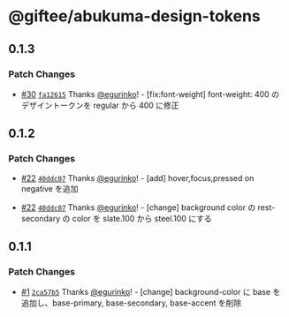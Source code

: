 # @giftee/abukuma-design-tokens

## 0.1.3

### Patch Changes

- [#30](https://github.com/giftee/design-system/pull/30) [`fa12615`](https://github.com/giftee/design-system/commit/fa12615ed178b000295dd270b1713df1d3a86980) Thanks [@egurinko](https://github.com/egurinko)! - [fix:font-weight] font-weight: 400 のデザイントークンを regular から 400 に修正

## 0.1.2

### Patch Changes

- [#22](https://github.com/giftee/design-system/pull/22) [`40ddc07`](https://github.com/giftee/design-system/commit/40ddc0773da814af28bc5b437b60a99041e18f9b) Thanks [@egurinko](https://github.com/egurinko)! - [add] hover,focus,pressed on negative を追加

- [#22](https://github.com/giftee/design-system/pull/22) [`40ddc07`](https://github.com/giftee/design-system/commit/40ddc0773da814af28bc5b437b60a99041e18f9b) Thanks [@egurinko](https://github.com/egurinko)! - [change] background color の rest-secondary の color を slate.100 から steel.100 にする

## 0.1.1

### Patch Changes

- [#1](https://github.com/giftee/design-system/pull/1) [`2ca57b5`](https://github.com/giftee/design-system/commit/2ca57b5a155df7e16200fb7fc710030775bb5f43) Thanks [@egurinko](https://github.com/egurinko)! - [change] background-color に base を追加し、base-primary, base-secondary, base-accent を削除
